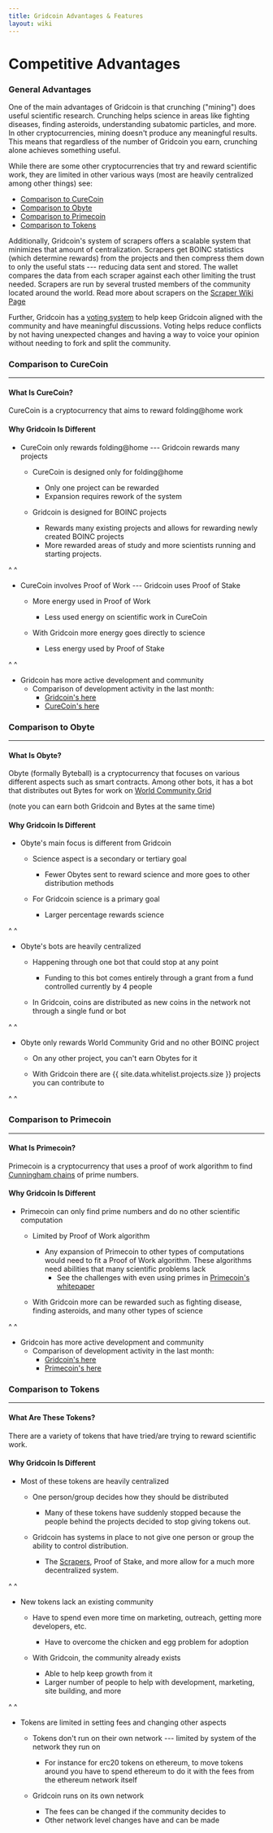 ```yaml
---
title: Gridcoin Advantages & Features
layout: wiki
---
```



# Competitive Advantages 

### General Advantages

One of the main advantages of Gridcoin is that crunching ("mining")
does useful scientific research. Crunching helps science in areas like fighting 
diseases, finding asteroids, understanding subatomic particles, and more. In other
cryptocurrencies, mining doesn't produce any meaningful results. This means that 
regardless of the number of Gridcoin you earn, crunching alone achieves something 
useful.

While there are some other cryptocurrencies that try and reward scientific work,
they are limited in other various ways (most are heavily centralized among other 
things) see:
* [Comparison to CureCoin](#comparison-to-curecoin "wikilink")
* [Comparison to Obyte](#comparison-to-obyte "wikilink")
* [Comparison to Primecoin](#comparison-to-primecoin "wikilink")
* [Comparison to Tokens](#comparison-to-tokens "wikilink")

Additionally, Gridcoin's system of scrapers offers a scalable system that 
minimizes that amount of centralization. Scrapers get BOINC statistics 
(which determine rewards) from the projects and then compress them down to only 
the useful stats --- reducing data sent and stored. The wallet compares the 
data from each scraper against each other limiting the trust needed. Scrapers are 
run by several trusted members of the community located around the world. 
Read more about scrapers on the [Scraper Wiki Page](scraper "wikilink")

Further, Gridcoin has a [voting system](voting "wikilink") to help keep Gridcoin aligned with the
community and have meaningful discussions. Voting helps reduce conflicts by
not having unexpected changes and having a way to voice your opinion without 
needing to fork and split the community.


### Comparison to CureCoin
---
#### What Is CureCoin?
CureCoin is a cryptocurrency that aims to reward folding@home work


#### Why Gridcoin Is Different

* CureCoin only rewards folding@home --- Gridcoin rewards many projects   
    * CureCoin is designed only for folding@home
        * Only one project can be rewarded
        * Expansion requires rework of the system

    * Gridcoin is designed for BOINC projects
        * Rewards many existing projects and allows for rewarding newly created BOINC projects
        * More rewarded areas of study and more scientists running and starting projects. 

^
^

* CureCoin involves Proof of Work ---  Gridcoin uses Proof of Stake
    * More energy used in Proof of Work
        * Less used energy on scientific work in CureCoin
    
    * With Gridcoin more energy goes directly to science
        * Less energy used by Proof of Stake

^
^

* Gridcoin has more active development and community
    * Comparison of development activity in the last month:
        * [Gridcoin's here](https://github.com/gridcoin-community/Gridcoin-Research/pulse/monthly) 
        * [CureCoin's here](https://github.com/cygnusxi/CurecoinSource/pulse/monthly)
 

### Comparison to Obyte 
---
#### What Is Obyte?
Obyte (formally Byteball) is a cryptocurrency that focuses on various different
aspects such as smart contracts. Among other bots, it has a bot that distributes out 
Bytes for work on [World Community Grid](https://www.worldcommunitygrid.org)
  
(note you can earn both Gridcoin and Bytes at the same time)


#### Why Gridcoin Is Different

* Obyte's main focus is different from Gridcoin 
    * Science aspect is a secondary or tertiary goal
        * Fewer Obytes sent to reward science and more goes to other distribution methods
    
    * For Gridcoin science is a primary goal
        * Larger percentage rewards science 

^
^

* Obyte's bots are heavily centralized 
    * Happening through one bot that could stop at any point
        * Funding to this bot comes entirely through a grant from a fund 
          controlled currently by 4 people

    * In Gridcoin, coins are distributed as new coins in the network not through a single fund or bot

^
^

* Obyte only rewards World Community Grid and no other BOINC project
    * On any other project, you can't earn Obytes for it

    * With Gridcoin there are {{ site.data.whitelist.projects.size }} projects you can contribute to

^
^


### Comparison to Primecoin
---
#### What Is Primecoin?
Primecoin is a cryptocurrency that uses a proof of work algorithm to 
find [Cunningham chains](https://en.wikipedia.org/wiki/Cunningham_chain) of prime numbers.


#### Why Gridcoin Is Different
* Primecoin can only find prime numbers and do no other scientific computation 
    * Limited by Proof of Work algorithm 
        * Any expansion of Primecoin to other types of computations would need
          to fit a Proof of Work algorithm. These algorithms need abilities that
          many scientific problems lack
            * See the challenges with even using primes in [Primecoin's whitepaper](https://primecoin.io/bin/primecoin-paper.pdf)

    * With Gridcoin more can be rewarded such as fighting disease, finding 
      asteroids, and many other types of science

^
^

*  Gridcoin has more active development and community
    * Comparison of development activity in the last month:
        * [Gridcoin's here](https://github.com/gridcoin-community/Gridcoin-Research/pulse/monthly) 
        * [Primecoin's here](https://github.com/primecoin/primecoin/pulse/monthly)

### Comparison to Tokens
---
#### What Are These Tokens?
There are a variety of tokens that have tried/are trying to reward scientific 
work. 

#### Why Gridcoin Is Different
* Most of these tokens are heavily centralized 
    * One person/group decides how they should be distributed
        * Many of these tokens have suddenly stopped because the people behind 
          the projects decided to stop giving tokens out.

    * Gridcoin has systems in place to not give one person or group the 
      ability to control distribution. 
        * The [Scrapers](scraper "wikilink"), Proof of Stake, and more allow for 
          a much more decentralized system.

^
^

* New tokens lack an existing community
    * Have to spend even more time on marketing, outreach, getting more 
    developers, etc.
        * Have to overcome the chicken and egg problem for adoption

    * With Gridcoin, the community already exists
        * Able to help keep growth from it
        * Larger number of people to help with development, marketing, 
          site building, and more
          

^
^

* Tokens are limited in setting fees and changing other aspects
    * Tokens don't run on their own network --- limited by system of the
    network they run on
        * For instance for erc20 tokens on ethereum, to move tokens around you have 
          to spend ethereum to do it with the fees from the ethereum network itself

    * Gridcoin runs on its own network 
        * The fees can be changed if the community decides to 
        * Other network level changes have and can be made
